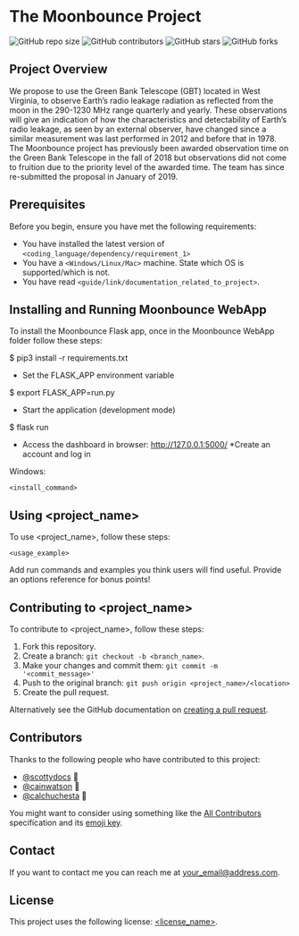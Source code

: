 # The Moonbounce Project

<!--- These are examples. See https://shields.io for others or to customize this set of shields. You might want to include dependencies, project status and licence info here --->

![GitHub repo size](https://img.shields.io/github/repo-size/Alek99/Moonbounce)
![GitHub contributors](https://img.shields.io/github/contributors/Alek99/Moonbounce)
![GitHub stars](https://img.shields.io/github/stars/Alek99/Moonbounce?style=social)
![GitHub forks](https://img.shields.io/github/forks/Alek99/Moonbounce?style=social)

## Project Overview
We propose to use the Green Bank Telescope (GBT) located in West Virginia, to observe Earth’s radio leakage radiation as reflected from the moon in the 290-1230 MHz range quarterly and yearly. These observations will give an indication of how the characteristics and detectability of Earth’s radio leakage, as seen by an external observer, have changed since a similar measurement was last performed in 2012 and before that in 1978. The Moonbounce project has previously been awarded observation time on the Green Bank Telescope in the fall of 2018 but observations did not come to fruition due to the priority level of the awarded time. The team has since re-submitted the proposal in January of 2019. 


## Prerequisites

Before you begin, ensure you have met the following requirements:
<!--- These are just example requirements. Add, duplicate or remove as required --->
* You have installed the latest version of `<coding_language/dependency/requirement_1>`
* You have a `<Windows/Linux/Mac>` machine. State which OS is supported/which is not.
* You have read `<guide/link/documentation_related_to_project>`.

## Installing and Running Moonbounce WebApp

To install the Moonbounce Flask app, once in the Moonbounce WebApp folder follow these steps:

$ pip3 install -r requirements.txt 

* Set the FLASK_APP environment variable 

$ export FLASK_APP=run.py 

* Start the application (development mode) 

$ flask run 

* Access the dashboard in browser: http://127.0.0.1:5000/ 
*Create an account and log in 


Windows:
```
<install_command>
```
## Using <project_name>

To use <project_name>, follow these steps:

```
<usage_example>
```

Add run commands and examples you think users will find useful. Provide an options reference for bonus points!

## Contributing to <project_name>
<!--- If your README is long or you have some specific process or steps you want contributors to follow, consider creating a separate CONTRIBUTING.md file--->
To contribute to <project_name>, follow these steps:

1. Fork this repository.
2. Create a branch: `git checkout -b <branch_name>`.
3. Make your changes and commit them: `git commit -m '<commit_message>'`
4. Push to the original branch: `git push origin <project_name>/<location>`
5. Create the pull request.

Alternatively see the GitHub documentation on [creating a pull request](https://help.github.com/en/github/collaborating-with-issues-and-pull-requests/creating-a-pull-request).

## Contributors

Thanks to the following people who have contributed to this project:

* [@scottydocs](https://github.com/scottydocs) 📖
* [@cainwatson](https://github.com/cainwatson) 🐛
* [@calchuchesta](https://github.com/calchuchesta) 🐛

You might want to consider using something like the [All Contributors](https://github.com/all-contributors/all-contributors) specification and its [emoji key](https://allcontributors.org/docs/en/emoji-key).

## Contact

If you want to contact me you can reach me at <your_email@address.com>.

## License
<!--- If you're not sure which open license to use see https://choosealicense.com/--->

This project uses the following license: [<license_name>](<link>).
